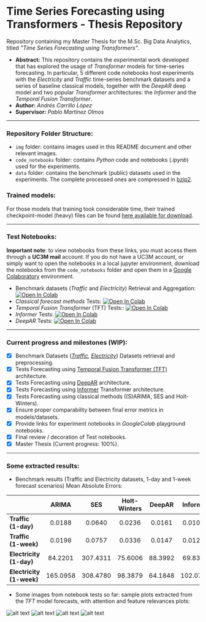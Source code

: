 # Time Series Forecasting using Transformers - Thesis Repository

Repository containing my Master Thesis for the M.Sc. Big Data Analytics, titled *"Time Series Forecasting using Transformers"*.

- **Abstract:** This repository contains the experimental work developed that has explored the usage of *Transformer* models for time-series forecasting. In particular, 5 different code notebooks host experiments with the *Electricity* and *Traffic* time-series benchmark datasets and a series of baseline classical models, together with the *DeepAR* deep model and two popular *Transformer* architectures: the *Informer* and the *Temporal Fusion Transformer*.
- **Author:** *Andrés Carrillo López*
- **Supervisor:** *Pablo Martínez Olmos*

---

### Repository Folder Structure:

- `img` folder: contains images used in this README document and other relevant images.
- `code_notebooks` folder: contains *Python* code and notebooks (*.ipynb*) used for the experiments.
- `data` folder: contains the benchmark (public) datasets used in the experiments. The complete processed ones are compressed in [bzip2](https://www.geeksforgeeks.org/bzip2-command-in-linux-with-examples/).

### Trained models: 
For those models that training took considerable time, their trained checkpoint-model (heavy) files can be found [here available for download](https://drive.google.com/drive/folders/18SMaGidTDNXnJOI8_b7KUbnwvdns1AIu?usp=sharing).

---

### Test Notebooks:

**Important note**: to view notebooks from these links, you must access them through a **UC3M mail** account. If you do not have a UC3M account, or simply want to open the notebooks in a local jupyter environment, download the notebooks from the `code_notebooks` folder and open them in a [Google Colaboratory](https://colab.research.google.com/) environment. 


- Benchmark datasets (*Traffic* and *Electricity*) Retrieval and Aggregation: [![Open In Colab](https://colab.research.google.com/assets/colab-badge.svg)](https://colab.research.google.com/drive/1tJsg_BSrCwPbeVFDrl-fKZnzds2HnA5L#offline=true&sandboxMode=true)
- *Classical forecast methods* Tests: [![Open In Colab](https://colab.research.google.com/assets/colab-badge.svg)](https://colab.research.google.com/drive/11TkLkG_5l2bml42tw7OqZVnNHROCX-lA#offline=true&sandboxMode=true)
- *Temporal Fusion Transformer* (TFT) Tests:: [![Open In Colab](https://colab.research.google.com/assets/colab-badge.svg)](https://colab.research.google.com/drive/1DaOCPuSxQVEIc_V8TbMqneXqI2SV0JZg#offline=true&sandboxMode=true)
- *Informer* Tests: [![Open In Colab](https://colab.research.google.com/assets/colab-badge.svg)](https://colab.research.google.com/drive/1lPmdG6Slm_dwbpsFxA75bmdYZnmP6d2g#offline=true&sandboxMode=true)
- *DeepAR* Tests: [![Open In Colab](https://colab.research.google.com/assets/colab-badge.svg)](https://colab.research.google.com/drive/1e-BVkAoYoKnNn_6xI-XWUNbVf110-QxX#offline=true&sandboxMode=true)


---
### Current progress and milestones (WIP):

- [x] Benchmark Datasets (*[Traffic](https://archive.ics.uci.edu/ml/datasets/PEMS-SF), [Electricity](https://archive.ics.uci.edu/ml/datasets/ElectricityLoadDiagrams20112014)*) Datasets retrieval and preprocessing.
- [x] Tests Forecasting using [Temporal Fusion Transformer (TFT)](https://arxiv.org/abs/1912.09363) architecture.
- [x] Tests Forecasting using [DeepAR](https://arxiv.org/abs/1704.04110) architecture.
- [x] Tests Forecasting using [Informer](https://arxiv.org/pdf/2012.07436.pdf) Transformer architecture.
- [x] Tests Forecasting using classical methods ((S)ARIMA, SES and Holt-Winters).
- [x] Ensure proper comparability between final error metrics in models/datasets.
- [x] Provide links for experiment notebooks in *GoogleColab* playground notebooks.
- [x] Final review / decoration of Test notebooks.
- [X] Master Thesis (Current progress: 100%).

---
### Some extracted results:

- Benchmark results (Traffic and Electricity datasets, 1-day and 1-week forecast scenarios) Mean Absolute Errors:

|                      |   ARIMA  |    SES   | Holt-Winters |  DeepAR | Informer |   TFT   |
|----------------------|:--------:|:--------:|:------------:|:-------:|:--------:|:-------:|
|    **Traffic (1-day)**   |  0.0188  |  0.0640  |    0.0236    |  0.0161 |  0.01050 |  0.0099 |
|   **Traffic (1-week)**   |  0.0198  |  0.0757  |    0.0336    |  0.0147 |  0.01251 |  0.0065 |
|  **Electricity (1-day)** |  84.2201 | 307.4311 |    75.6006   | 88.3992 |  69.8323 | 36.0599 |
| **Electricity (1-week)** | 165.0958 | 308.4780 |    98.3879   | 64.1848 | 102.0774 | 49.5773 |

- Some images from notebook tests so far: sample plots extracted from the *TFT* model forecasts, with attention and feature relevances plots:

![alt text](https://github.com/andresC98/TSF_Transformers_TFM//blob/main/img/repo_tft_electr_sample.png?raw=true)
![alt text](https://github.com/andresC98/TSF_Transformers_TFM//blob/main/img/repo_tft_electrimp_sample.png?raw=true)
![alt text](https://github.com/andresC98/TSF_Transformers_TFM//blob/main/img/repo_tft_traffic_sample.png?raw=true)
![alt text](https://github.com/andresC98/TSF_Transformers_TFM//blob/main/img/repo_tft_trafficimp_sample.png?raw=true)
